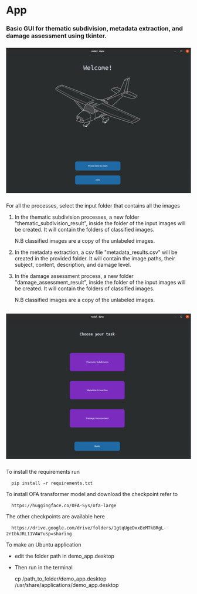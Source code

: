 # App

### Basic GUI for thematic subdivision, metadata extraction, and damage assessment using tkinter.
###
![alt text](./imgs/start.png)

###
For all the processes, select the input folder that contains all the images
1. In the thematic subdivision processes, a new folder "thematic_subdivision_result",  inside the folder of the input images will be created. 
It will contain the folders of classified images.

    N.B classified images are a copy of the unlabeled images.


2. In the metadata extraction, a csv file "metadata_results.csv" will be created in the provided folder. It will contain the image paths, their subject, content,
description, and damage level.


3. In the damage assessment process, a new folder "damage_assessment_result",  inside the folder of the input images will be created. 
It will contain the folders of classified images.

    N.B classified images are a copy of the unlabeled images.


##


![alt text](./imgs/tasks.png)

###

To install the requirements run
      
      pip install -r requirements.txt

To install OFA transformer model and download the checkpoint refer to
      
      https://huggingface.co/OFA-Sys/ofa-large

The other checkpoints are available here

      https://drive.google.com/drive/folders/1gtqUgeDxxEeMTkBRgL-2rIbkJRL11VAW?usp=sharing
      

To make an Ubuntu application
   * edit the folder path in demo_app.desktop

   * Then run in the terminal


      cp /path_to_folder/demo_app.desktop /usr/share/applications/demo_app.desktop